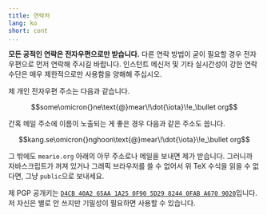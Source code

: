 ```yaml
---
title: 연락처
lang: ko
short: cont
...
```


**모든 공적인 연락은 전자우편으로만 받습니다.**
다른 연락 방법이 굳이 필요할 경우 전자우편으로 먼저 연락해 주시길 바랍니다.
인스턴트 메신저 및 기타 실시간성이 강한 연락 수단은
매우 제한적으로만 사용함을 양해해 주십시오.

제 개인 전자우편 주소는 다음과 같습니다.

$$some\omicron{}ne\text{@}mear\!\dot{\iota}\!e_\bullet org$$

간혹 메일 주소에 이름이 노출되는 게 좋은 경우 다음과 같은 주소도 씁니다.

$$kang.se\omicron{}nghoon\text{@}mear\!\dot{\iota}\!e_\bullet org$$

그 밖에도 `mearie.org` 아래의 아무 주소로나 메일을 보내면 제가 받습니다.
그러니까 자바스크립트가 꺼져 있거나 그래픽 브라우저를 쓸 수 없어서
위 TeX 수식을 읽을 수 없다면, 그냥 `public`으로 보내세요.

제 PGP 공개키는 [`D4CB 40A2 65AA 1A25 0F90 5D29 8244 0FAB A670 9020`][key]입니다.
저 자신은 별로 안 쓰지만 기밀성이 필요하면 사용할 수 있습니다.

[key]: https://pgp.mit.edu/pks/lookup?op=get&search=0x82440FABA6709020

